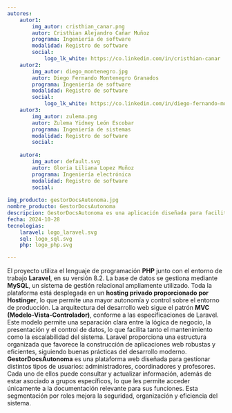 ```yaml
---
autores:
    autor1:
        img_autor: cristhian_canar.png
        autor: Cristhian Alejandro Cañar Muñoz
        programa: Ingeniería de software
        modalidad: Registro de software
        social:
            logo_lk_white: https://co.linkedin.com/in/cristhian-canar
    autor2:
        img_autor: diego_montenegro.jpg
        autor: Diego Fernando Montenegro Granados
        programa: Ingeniería de software
        modalidad: Registro de software
        social:
            logo_lk_white: https://co.linkedin.com/in/diego-fernando-montenegro-granados-242787249
    autor3:
        img_autor: zulema.png
        autor: Zulema Yidney León Escobar
        programa: Ingeniería de sistemas
        modalidad: Registro de software
        social:
            
    autor4:
        img_autor: default.svg
        autor: Gloria Liliana Lopez Muñoz
        programa: Ingeniería electrónica
        modalidad: Registro de software
        social:
        
img_producto: gestorDocsAutonoma.jpg
nombre_producto: GestorDocsAutonoma
descripcion: GestorDocsAutonoma es una aplicación diseñada para facilitar la gestión de documentos para la facultad de ingeniería de la Autónoma del Cauca, optimizando el manejo y organización de la información académica.
fecha: 2024-10-28
tecnologias:
    laravel: logo_laravel.svg
    sql: logo_sql.svg
    php: logo_php.svg

---
```

El proyecto utiliza el lenguaje de programación **PHP** junto con el entorno de trabajo **Laravel**, en su versión 8.2. La base de datos se gestiona mediante **MySQL**, un sistema de gestión relacional ampliamente utilizado. Toda la plataforma está desplegada en un **hosting privado proporcionado por Hostinger**, lo que permite una mayor autonomía y control sobre el entorno de producción.
La arquitectura del desarrollo web sigue el patrón **MVC (Modelo-Vista-Controlador)**, conforme a las especificaciones de Laravel. Este modelo permite una separación clara entre la lógica de negocio, la presentación y el control de datos, lo que facilita tanto el mantenimiento como la escalabilidad del sistema. Laravel proporciona una estructura organizada que favorece la construcción de aplicaciones web robustas y eficientes, siguiendo buenas prácticas del desarrollo moderno.
**GestorDocsAutonoma** es una plataforma web diseñada para gestionar distintos tipos de usuarios: administradores, coordinadores y profesores. Cada uno de ellos puede consultar y actualizar información, además de estar asociado a grupos específicos, lo que les permite acceder únicamente a la documentación relevante para sus funciones. Esta segmentación por roles mejora la seguridad, organización y eficiencia del sistema.


